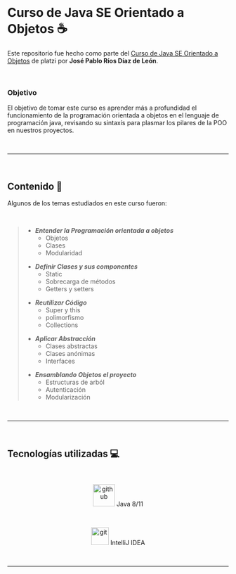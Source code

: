 </br>

# Curso de Java SE Orientado a Objetos ☕

Este repositorio fue hecho como parte del [Curso de Java SE Orientado a Objetos](https://platzi.com/clases/java-oop/ "Curso de Java SE Orientado a Objetos") de platzi por **Jos&eacute; Pablo R&iacute;os D&iacute;az de Le&oacute;n**.

</br>

### Objetivo
El objetivo de tomar este curso es aprender m&aacute;s a profundidad el funcionamiento de la programaci&oacute;n orientada a objetos en el lenguaje de programaci&oacute;n java, revisando su sintax&iacute;s para plasmar los pilares de la POO en nuestros proyectos.

</br>

------------

</br>

## Contenido 🧾
Algunos de los temas estudiados en este curso fueron:

</br>

>* ***Entender la Programación orientada a objetos***
>   * Objetos
>   * Clases
>   * Modularidad
> <p></p>
>
>* ***Definir Clases y sus componentes***
>   * Static
>   * Sobrecarga de m&eacute;todos
>   * Getters y setters
> <p></p>
>
>* ***Reutilizar C&oacute;digo***
>   * Super y this
>   * polimorfismo
>   * Collections
> <p> </p>
>
>* ***Aplicar Abstracci&oacute;n***
>   * Clases abstractas
>   * Clases an&oacute;nimas
>   * Interfaces
> <p> </p>
>
> * ***Ensamblando Objetos el proyecto***
>    * Estructuras de arb&oacute;l
>    * Autenticaci&oacute;n
>    * Modularizaci&oacute;n
> <p> </p>
>

</br>

----

</br>


## Tecnolog&iacute;as utilizadas 💻

</br>

<div align="center">

<img src="https://tinycode.hk/wp-content/uploads/2015/01/java-logo-png-300x300.png" width="50px" height="50px"  alt="github" title="java"/> Java 8/11

</br>

<img src="https://logonoid.com/images/intellij-idea-logo.png" width="40px" height="40px" alt="git" title="git"/> IntelliJ IDEA

</div>

</br>

-----


